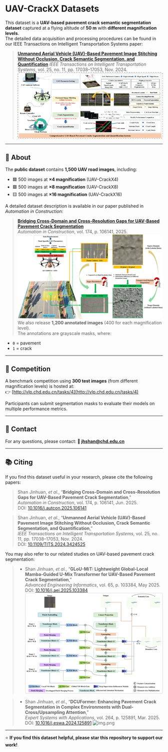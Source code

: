 # UAV-CrackX Datasets

This dataset is a **UAV-based pavement crack semantic segmentation dataset** captured at a flying altitude of **50 m** with **different magnification levels**.  
The detailed data acquisition and processing procedures can be found in our IEEE Transactions on Intelligent Transportation Systems paper:  
> [**Unmanned Aerial Vehicle (UAV)-Based Pavement Image Stitching Without Occlusion, Crack Semantic Segmentation, and Quantification**](https://doi.org/10.1109/TITS.2024.3424525)
> *IEEE Transactions on Intelligent Transportation Systems*, vol. 25, no. 11, pp. 17038–17053, Nov. 2024. 
> ![img_4.png](resources/img_4.png)
---

## 📘 About

The **public dataset** contains **1,500 UAV road images**, including:  
- 🟦 500 images at **×4 magnification**  (UAV-CrackX4)
- 🟩 500 images at **×8 magnification**  (UAV-CrackX8)  
- 🟨 500 images at **×16 magnification**  (UAV-CrackX16)

A detailed dataset description is available in our paper published in *Automation in Construction*:  
> [**Bridging Cross-Domain and Cross-Resolution Gaps for UAV-Based Pavement Crack Segmentation**](https://doi.org/10.1016/j.autcon.2025.106141)  
> *Automation in Construction*, vol. 174, p. 106141, 2025.
![img_3.png](resources/img_3.png)
We also release **1,200 annotated images** (400 for each magnification level).  
The annotations are grayscale masks, where:  
- `0` = pavement  
- `1` = crack

---

## 🏁 Competition

A benchmark competition using **300 test images** (from different magnification levels) is hosted at:  
👉 [http://vlp.chd.edu.cn/tasks/4](http://vlp.chd.edu.cn/tasks/4)

Participants can submit segmentation masks to evaluate their models on multiple performance metrics.

---

## 📩 Contact

For any questions, please contact:  **📧 jhshan@chd.edu.cn**

---

## 📚 Citing

If you find this dataset useful in your research, please cite the following papers:

> Shan Jinhuan, *et al.*, “**Bridging Cross-Domain and Cross-Resolution Gaps for UAV-Based Pavement Crack Segmentation**,”  
> *Automation in Construction*, vol. 174, p. 106141, Jun. 2025.  
> DOI: [10.1016/j.autcon.2025.106141](https://doi.org/10.1016/j.autcon.2025.106141)

> Shan Jinhuan, *et al.*, “**Unmanned Aerial Vehicle (UAV)-Based Pavement Image Stitching Without Occlusion, Crack Semantic Segmentation, and Quantification**,”  
> *IEEE Transactions on Intelligent Transportation Systems*, vol. 25, no. 11, pp. 17038–17053, Nov. 2024.  
> DOI: [10.1109/TITS.2024.3424525](https://doi.org/10.1109/TITS.2024.3424525)

You may also refer to our related studies on UAV-based pavement crack segmentation:

> - Shan Jinhuan, *et al.*, “**GLoU-MiT: Lightweight Global-Local Mamba-Guided U-Mix Transformer for UAV-Based Pavement Crack Segmentation**,”  
>   *Advanced Engineering Informatics*, vol. 65, p. 103384, May 2025.  
>   DOI: [10.1016/j.aei.2025.103384](https://doi.org/10.1016/j.aei.2025.103384)
>   ![img_5.png](resources/img_5.png)

> - Shan Jinhuan, *et al.*, “**DCUFormer: Enhancing Pavement Crack Segmentation in Complex Environments with Dual-Cross/Upsampling Attention**,”  
>   *Expert Systems with Applications*, vol. 264, p. 125891, Mar. 2025.  
>   DOI: [10.1016/j.eswa.2024.125891](https://doi.org/10.1016/j.eswa.2024.125891)
>   ![img.png](resources/img.png)
>


---

⭐ **If you find this dataset helpful, please star this repository to support our work!**
